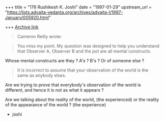 +++
title = "176 Rushikesh K. Joshi"
date = "1997-01-29"
upstream_url = "https://lists.advaita-vedanta.org/archives/advaita-l/1997-January/005920.html"

+++
[Archive link](https://lists.advaita-vedanta.org/archives/advaita-l/1997-January/005920.html)

> Cameron Reilly wrote:


> You miss my point. My question was designed to help you understand that
> Observer A, Observer B and the pot are all mental constructs.


Whose mental constructs are they ? A's ? B's ?
Or of someone else ?



> It is incorrect to assume that your observation of the world is the same as
> anybody elses.



Are we trying to prove that everybody's observation of the world
is different, and hence it is not as what it appears ?


Are we talking about the reality of the world, (the experienced)
or the reality of the appearance of the world ? (the experience)



- joshi

